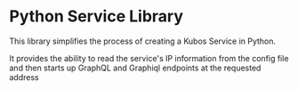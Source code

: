 # Python Service Library

This library simplifies the process of creating a Kubos Service in Python.

It provides the ability to read the service's IP information from the config file
and then starts up GraphQL and Graphiql endpoints at the requested address
